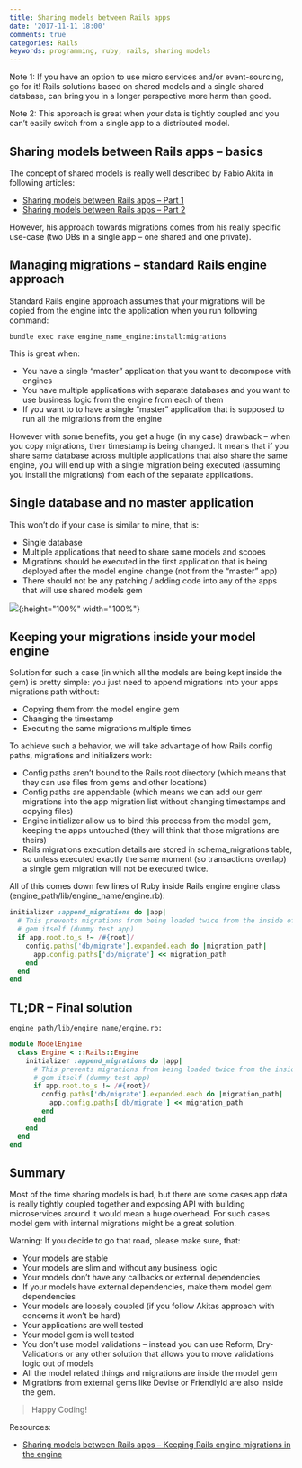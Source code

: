 ```yaml
---
title: Sharing models between Rails apps
date: '2017-11-11 18:00'
comments: true
categories: Rails
keywords: programming, ruby, rails, sharing models
---
```


Note 1: If you have an option to use micro services and/or event-sourcing, go for it! Rails solutions based on shared models and a single shared database, can bring you in a longer perspective more harm than good.

Note 2: This approach is great when your data is tightly coupled and you can’t easily switch from a single app to a distributed model.

## Sharing models between Rails apps – basics

The concept of shared models is really well described by Fabio Akita in following articles:

- [Sharing models between Rails apps – Part 1](http://www.akitaonrails.com/2016/10/03/sharing-models-between-rails-apps-part-1)
- [Sharing models between Rails apps – Part 2](http://www.akitaonrails.com/2016/10/03/sharing-models-between-rails-apps-part-2)

However, his approach towards migrations comes from his really specific use-case (two DBs in a single app – one shared and one private).

## Managing migrations – standard Rails engine approach

Standard Rails engine approach assumes that your migrations will be copied from the engine into the application when you run following command:

```
bundle exec rake engine_name_engine:install:migrations
```

This is great when:

- You have a single “master” application that you want to decompose with engines
- You have multiple applications with separate databases and you want to use business logic from the engine from each of them
- If you want to to have a single “master” application that is supposed to run all the migrations from the engine

However with some benefits, you get a huge (in my case) drawback – when you copy migrations, their timestamp is being changed. It means that if you share same database across multiple applications that also share the same engine, you will end up with a single migration being executed (assuming you install the migrations) from each of the separate applications.

## Single database and no master application

This won’t do if your case is similar to mine, that is:

- Single database
- Multiple applications that need to share same models and scopes
- Migrations should be executed in the first application that is being deployed after the model engine change (not from the “master” app)
- There should not be any patching / adding  code into any of the apps that will use shared models gem

![](/assets/2017-11-12/shared_models.png){:height="100%" width="100%"}

## Keeping your migrations inside your model engine

Solution for such a case (in which all the models are being kept inside the gem) is pretty simple: you just need to append migrations into your apps migrations path without:

- Copying them from the model engine gem
- Changing the timestamp
- Executing the same migrations multiple times

To achieve such a behavior, we will take advantage of how Rails config paths, migrations and initializers work:

- Config paths aren’t bound to the Rails.root directory (which means that they can use files from gems and other locations)
- Config paths are appendable (which means we can add our gem migrations into the app migration list without changing timestamps and copying files)
- Engine initializer allow us to bind this process from the model gem, keeping the apps untouched (they will think that those migrations are theirs)
- Rails migrations execution details are stored in schema_migrations table, so unless executed exactly the same moment (so transactions overlap) a single gem migration will not be executed twice.

All of this comes down few lines of Ruby inside Rails engine engine class (engine_path/lib/engine_name/engine.rb):

```ruby
initializer :append_migrations do |app|
  # This prevents migrations from being loaded twice from the inside of the
  # gem itself (dummy test app)
  if app.root.to_s !~ /#{root}/
    config.paths['db/migrate'].expanded.each do |migration_path|
      app.config.paths['db/migrate'] << migration_path
    end
  end
end
```

## TL;DR – Final solution

`engine_path/lib/engine_name/engine.rb:`

```ruby
module ModelEngine
  class Engine < ::Rails::Engine
    initializer :append_migrations do |app|
      # This prevents migrations from being loaded twice from the inside of the
      # gem itself (dummy test app)
      if app.root.to_s !~ /#{root}/
        config.paths['db/migrate'].expanded.each do |migration_path|
          app.config.paths['db/migrate'] << migration_path
        end
      end
    end
  end
end
```

## Summary

Most of the time sharing models is bad, but there are some cases app data is really tightly coupled together and exposing API with building microservices around it would mean a huge overhead. For such cases model gem with internal migrations might be a great solution.

Warning: If you decide to go that road, please make sure, that:

- Your models are stable
- Your models are slim and without any business logic
- Your models don’t have any callbacks or external dependencies
- If your models have external dependencies, make them model gem dependencies
- Your models are loosely coupled (if you follow Akitas approach with concerns it won’t be hard)
- Your applications are well tested
- Your model gem is well tested
- You don’t use model validations – instead you can use Reform, Dry-Validations or any other solution that allows you to move validations logic out of models
- All the model related things and migrations are inside the model gem
- Migrations from external gems like Devise or FriendlyId are also inside the gem.

>Happy Coding!

Resources:

- [Sharing models between Rails apps – Keeping Rails engine migrations in the engine](https://mensfeld.pl/2017/01/sharing-models-between-rails-apps-keeping-rails-engine-migrations-in-the-engine/)